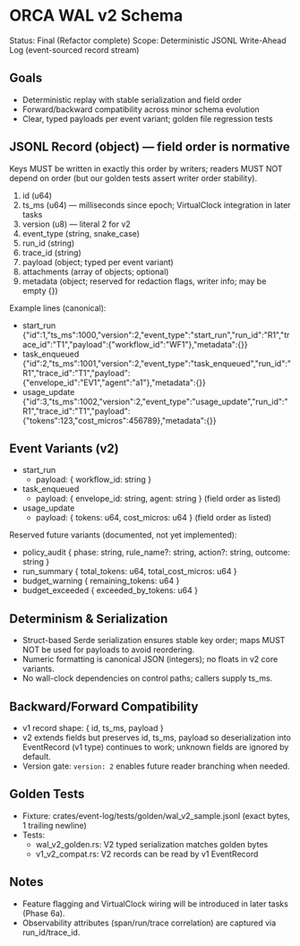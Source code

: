 # ORCA WAL v2 Schema

Status: Final (Refactor complete)
Scope: Deterministic JSONL Write-Ahead Log (event-sourced record stream)

## Goals
- Deterministic replay with stable serialization and field order
- Forward/backward compatibility across minor schema evolution
- Clear, typed payloads per event variant; golden file regression tests

## JSONL Record (object) — field order is normative
Keys MUST be written in exactly this order by writers; readers MUST NOT depend on
order (but our golden tests assert writer order stability).

1. id (u64)
2. ts_ms (u64) — milliseconds since epoch; VirtualClock integration in later tasks
3. version (u8) — literal 2 for v2
4. event_type (string, snake_case)
5. run_id (string)
6. trace_id (string)
6. payload (object; typed per event variant)
7. attachments (array of objects; optional)
8. metadata (object; reserved for redaction flags, writer info; may be empty {})

Example lines (canonical):
- start_run
  {"id":1,"ts_ms":1000,"version":2,"event_type":"start_run","run_id":"R1","trace_id":"T1","payload":{"workflow_id":"WF1"},"metadata":{}}
- task_enqueued
  {"id":2,"ts_ms":1001,"version":2,"event_type":"task_enqueued","run_id":"R1","trace_id":"T1","payload":{"envelope_id":"EV1","agent":"a1"},"metadata":{}}
- usage_update
  {"id":3,"ts_ms":1002,"version":2,"event_type":"usage_update","run_id":"R1","trace_id":"T1","payload":{"tokens":123,"cost_micros":456789},"metadata":{}}

## Event Variants (v2)
- start_run
  - payload: { workflow_id: string }
- task_enqueued
  - payload: { envelope_id: string, agent: string } (field order as listed)
- usage_update
  - payload: { tokens: u64, cost_micros: u64 } (field order as listed)

Reserved future variants (documented, not yet implemented):
- policy_audit { phase: string, rule_name?: string, action?: string, outcome: string }
- run_summary { total_tokens: u64, total_cost_micros: u64 }
- budget_warning { remaining_tokens: u64 }
- budget_exceeded { exceeded_by_tokens: u64 }

## Determinism & Serialization
- Struct-based Serde serialization ensures stable key order; maps MUST NOT be used for
  payloads to avoid reordering.
- Numeric formatting is canonical JSON (integers); no floats in v2 core variants.
- No wall-clock dependencies on control paths; callers supply ts_ms.

## Backward/Forward Compatibility
- v1 record shape: { id, ts_ms, payload }
- v2 extends fields but preserves id, ts_ms, payload so deserialization into
  EventRecord<Value> (v1 type) continues to work; unknown fields are ignored by default.
- Version gate: `version: 2` enables future reader branching when needed.

## Golden Tests
- Fixture: crates/event-log/tests/golden/wal_v2_sample.jsonl (exact bytes, 1 trailing newline)
- Tests:
  - wal_v2_golden.rs: V2 typed serialization matches golden bytes
  - v1_v2_compat.rs: V2 records can be read by v1 EventRecord<Value>

## Notes
- Feature flagging and VirtualClock wiring will be introduced in later tasks (Phase 6a).
- Observability attributes (span/run/trace correlation) are captured via run_id/trace_id.

